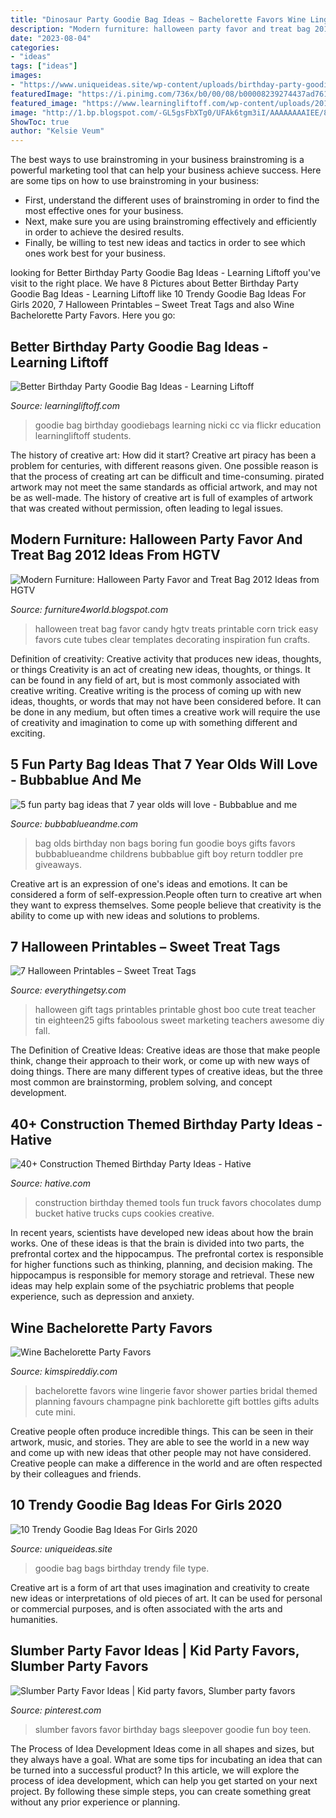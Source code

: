 ```yaml
---
title: "Dinosaur Party Goodie Bag Ideas ~ Bachelorette Favors Wine Lingerie Favor Shower Parties Bridal Themed Planning Favours Champagne Pink Bachlorette Gift Bottles Gifts Adults Cute Mini"
description: "Modern furniture: halloween party favor and treat bag 2012 ideas from hgtv"
date: "2023-08-04"
categories:
- "ideas"
tags: ["ideas"]
images:
- "https://www.uniqueideas.site/wp-content/uploads/birthday-party-goodie-bags-youtube-2.jpg"
featuredImage: "https://i.pinimg.com/736x/b0/00/08/b00008239274437ad761e648acbcb48a.jpg"
featured_image: "https://www.learningliftoff.com/wp-content/uploads/2016/04/GoodieBags_EnhanceLearning-730x390.jpg"
image: "http://1.bp.blogspot.com/-GL5gsFbXTg0/UFAk6tgm3iI/AAAAAAAAIEE/8s0vrJvvEPM/s1600/Halloween-Party-Favor-Treat-Bag-2013-Ideas-3.jpg"
ShowToc: true
author: "Kelsie Veum"
---
```



The best ways to use brainstroming in your business
brainstroming is a powerful marketing tool that can help your business achieve success. Here are some tips on how to use brainstroming in your business: 
- First, understand the different uses of brainstroming in order to find the most effective ones for your business. 
- Next, make sure you are using brainstroming effectively and efficiently in order to achieve the desired results. 
- Finally, be willing to test new ideas and tactics in order to see which ones work best for your business.

	

		
looking for Better Birthday Party Goodie Bag Ideas - Learning Liftoff you've visit to the right place. We have 8 Pictures about Better Birthday Party Goodie Bag Ideas - Learning Liftoff like 10 Trendy Goodie Bag Ideas For Girls 2020, 7 Halloween Printables – Sweet Treat Tags and also Wine Bachelorette Party Favors. Here you go:
		
    
## Better Birthday Party Goodie Bag Ideas - Learning Liftoff

<img loading=lazy src="https://www.learningliftoff.com/wp-content/uploads/2016/04/GoodieBags_EnhanceLearning-730x390.jpg" onerror="this.onerror=null;this.src='https://tse4.mm.bing.net/th?id=OIP.SyL79HOALbkMh2uEdVsKfQHaD9&amp;pid=15.1';" alt="Better Birthday Party Goodie Bag Ideas - Learning Liftoff">

_Source: learningliftoff.com_

>goodie bag birthday goodiebags learning nicki cc via flickr education learningliftoff students. 

	

The history of creative art: How did it start?
Creative art piracy has been a problem for centuries, with different reasons given. One possible reason is that the process of creating art can be difficult and time-consuming. pirated artwork may not meet the same standards as official artwork, and may not be as well-made. The history of creative art is full of examples of artwork that was created without permission, often leading to legal issues.

    
## Modern Furniture: Halloween Party Favor And Treat Bag 2012 Ideas From HGTV

<img loading=lazy src="http://1.bp.blogspot.com/-GL5gsFbXTg0/UFAk6tgm3iI/AAAAAAAAIEE/8s0vrJvvEPM/s1600/Halloween-Party-Favor-Treat-Bag-2013-Ideas-3.jpg" onerror="this.onerror=null;this.src='https://tse2.mm.bing.net/th?id=OIP.rqu2odDLXc_ufoej--ksVgHaJ7&amp;pid=15.1';" alt="Modern Furniture: Halloween Party Favor and Treat Bag 2012 Ideas from HGTV">

_Source: furniture4world.blogspot.com_

>halloween treat bag favor candy hgtv treats printable corn trick easy favors cute tubes clear templates decorating inspiration fun crafts. 

	

Definition of creativity: Creative activity that produces new ideas, thoughts, or things
Creativity is an act of creating new ideas, thoughts, or things. It can be found in any field of art, but is most commonly associated with creative writing. Creative writing is the process of coming up with new ideas, thoughts, or words that may not have been considered before. It can be done in any medium, but often times a creative work will require the use of creativity and imagination to come up with something different and exciting.

    
## 5 Fun Party Bag Ideas That 7 Year Olds Will Love - Bubbablue And Me

<img loading=lazy src="https://bubbablueandme.com/wp-content/uploads/2016/01/5-non-boring-party-bag-ideas-for-kids-Bubbablue-and-me.jpg" onerror="this.onerror=null;this.src='https://tse1.mm.bing.net/th?id=OIP.gkiNpsQM48hHWf9NdWsl7wHaKo&amp;pid=15.1';" alt="5 fun party bag ideas that 7 year olds will love - Bubbablue and me">

_Source: bubbablueandme.com_

>bag olds birthday non bags boring fun goodie boys gifts favors bubbablueandme childrens bubbablue gift boy return toddler pre giveaways. 

	

Creative art is an expression of one's ideas and emotions. It can be considered a form of self-expression.People often turn to creative art when they want to express themselves. Some people believe that creativity is the ability to come up with new ideas and solutions to problems.

    
## 7 Halloween Printables – Sweet Treat Tags

<img loading=lazy src="http://www.everythingetsy.com/wp-content/uploads/2016/09/Halloween-Printables-Tags-Boo.jpg" onerror="this.onerror=null;this.src='https://tse3.mm.bing.net/th?id=OIP.AigTfa5K4RCbBTFXe_FjTQHaLH&amp;pid=15.1';" alt="7 Halloween Printables – Sweet Treat Tags">

_Source: everythingetsy.com_

>halloween gift tags printables printable ghost boo cute treat teacher tin eighteen25 gifts faboolous sweet marketing teachers awesome diy fall. 

	

The Definition of Creative Ideas:
Creative ideas are those that make people think, change their approach to their work, or come up with new ways of doing things. There are many different types of creative ideas, but the three most common are brainstorming, problem solving, and concept development.

    
## 40+ Construction Themed Birthday Party Ideas - Hative

<img loading=lazy src="http://hative.com/wp-content/uploads/2015/06/construction-birthday-party/37-construction-themed-birthday-party.jpg" onerror="this.onerror=null;this.src='https://tse2.mm.bing.net/th?id=OIP.UgfeAcTSFX2iv97Xi2fV_QHaKX&amp;pid=15.1';" alt="40+ Construction Themed Birthday Party Ideas - Hative">

_Source: hative.com_

>construction birthday themed tools fun truck favors chocolates dump bucket hative trucks cups cookies creative. 

	

In recent years, scientists have developed new ideas about how the brain works. One of these ideas is that the brain is divided into two parts, the prefrontal cortex and the hippocampus. The prefrontal cortex is responsible for higher functions such as thinking, planning, and decision making. The hippocampus is responsible for memory storage and retrieval. These new ideas may help explain some of the psychiatric problems that people experience, such as depression and anxiety.

    
## Wine Bachelorette Party Favors

<img loading=lazy src="https://kimspireddiy.com/wp-content/uploads/2018/02/bachelorette-wine-party-favors.jpg" onerror="this.onerror=null;this.src='https://tse4.mm.bing.net/th?id=OIP.zhWfMujNDbVuvUOIYSa0zQHaLH&amp;pid=15.1';" alt="Wine Bachelorette Party Favors">

_Source: kimspireddiy.com_

>bachelorette favors wine lingerie favor shower parties bridal themed planning favours champagne pink bachlorette gift bottles gifts adults cute mini. 

	

Creative people often produce incredible things. This can be seen in their artwork, music, and stories. They are able to see the world in a new way and come up with new ideas that other people may not have considered. Creative people can make a difference in the world and are often respected by their colleagues and friends.

    
## 10 Trendy Goodie Bag Ideas For Girls 2020

<img loading=lazy src="https://www.uniqueideas.site/wp-content/uploads/birthday-party-goodie-bags-youtube-2.jpg" onerror="this.onerror=null;this.src='https://tse2.mm.bing.net/th?id=OIP.AwILX5eolpKzYBgkjL2NwgHaFj&amp;pid=15.1';" alt="10 Trendy Goodie Bag Ideas For Girls 2020">

_Source: uniqueideas.site_

>goodie bag bags birthday trendy file type. 

	

Creative art is a form of art that uses imagination and creativity to create new ideas or interpretations of old pieces of art. It can be used for personal or commercial purposes, and is often associated with the arts and humanities.

    
## Slumber Party Favor Ideas | Kid Party Favors, Slumber Party Favors

<img loading=lazy src="https://i.pinimg.com/736x/b0/00/08/b00008239274437ad761e648acbcb48a.jpg" onerror="this.onerror=null;this.src='https://tse4.mm.bing.net/th?id=OIP.lgeetnrtES7qf_YFdOJlUwHaPH&amp;pid=15.1';" alt="Slumber Party Favor Ideas | Kid party favors, Slumber party favors">

_Source: pinterest.com_

>slumber favors favor birthday bags sleepover goodie fun boy teen. 

	

The Process of Idea Development
Ideas come in all shapes and sizes, but they always have a goal. What are some tips for incubating an idea that can be turned into a successful product? 
In this article, we will explore the process of idea development, which can help you get started on your next project. By following these simple steps, you can create something great without any prior experience or planning.

